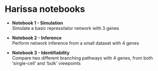 # Harissa notebooks

* **Notebook 1 - Simulation**  
Simulate a basic repressilator network with 3 genes

* **Notebook 2 - Inference**  
Perform network inference from a small dataset with 4 genes

* **Notebook 3 - Identifiability**  
Compare two different branching pathways with 4 genes, from both ‘single-cell’ and ‘bulk’ viewpoints